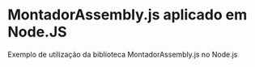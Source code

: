 # MontadorAssembly.js aplicado em Node.JS

Exemplo de utilização da biblioteca MontadorAssembly.js no Node.js
